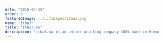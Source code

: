 ```yaml
---
date: "2015-04-15"
order: 8
featuredImage: ../../images/itba3.png
name: "itba3"
title: "Itba3.ma"
description: "itba3.ma is an online printing company 100% made in Morocco which offers a range of products and communication media in a simple and easy-to-use printing platform. Whether you are entrepreneurs of a small, medium or large company, graphic designers, resellers, marketers or craftsmen, Flyer.be is there for you."
---
```


